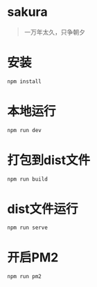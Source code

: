 # sakura 
> 一万年太久，只争朝夕
> 
# 安装
```javascript
npm install
```
# 本地运行
```javascript
npm run dev
```
# 打包到dist文件
```javascript
npm run build
```
# dist文件运行
```javascript
npm run serve
```
# 开启PM2
```javascript
npm run pm2
```

